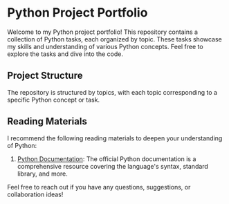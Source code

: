 # Python Project Portfolio
Welcome to my Python project portfolio! This repository contains a collection of Python tasks, each organized by topic. These tasks showcase my skills and understanding of various Python concepts. Feel free to explore the tasks and dive into the code.

## Project Structure
The repository is structured by topics, with each topic corresponding to a specific Python concept or task.

## Reading Materials
I recommend the following reading materials to deepen your understanding of Python:

1. [Python Documentation](https://docs.python.org/):
The official Python documentation is a comprehensive resource covering the language's syntax, standard library, and more.


Feel free to reach out if you have any questions, suggestions, or collaboration ideas!
